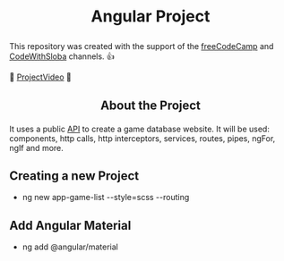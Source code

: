 # <p align="center">Angular Project</p>

This repository was created with the support of the [freeCodeCamp](https://www.youtube.com/c/Freecodecamp/featured) and [CodeWithSloba](https://www.youtube.com/c/SlobodanGajic/featured) channels. :+1:

:eyes: [ProjectVideo](https://www.youtube.com/watch?v=LiOzTQAz13Q&list=PLq8_XuFJtk9kOtEIjY_cGupTom9P6OlkV) :eyes:

## <p align="center">About the Project</p>

It uses a public [API](https://rapidapi.com/hub) to create a game database website.
It will be used:
components, http calls, http interceptors, services, routes, pipes, ngFor, ngIf and more.

## Creating a new Project

- ng new app-game-list --style=scss --routing

## Add Angular Material

- ng add @angular/material